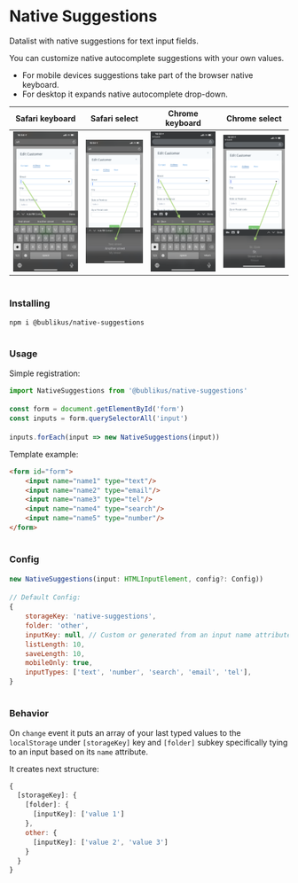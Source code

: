# Native Suggestions
Datalist with native suggestions for text input fields.

You can customize native autocomplete suggestions with your own values.

- For mobile devices suggestions take part of the browser native keyboard.
- For desktop it expands native autocomplete drop-down.

|Safari keyboard|Safari select|Chrome keyboard|Chrome select|
|-------------|-------------|-------------|-------------|
|<img src="https://raw.githubusercontent.com/Bublikus/native-suggestions/master/assets/safari-boxes.png" width="200" alt="Safari IOS screenshot" title="Safari IOS"/>|<img src="https://raw.githubusercontent.com/Bublikus/native-suggestions/master/assets/safari-select.png" width="200" alt="Safari IOS screenshot" title="Safari IOS"/>|<img src="https://raw.githubusercontent.com/Bublikus/native-suggestions/master/assets/chrome-boxes.png" width="200" alt="Chrome IOS screenshot" title="Chrome IOS"/>|<img src="https://raw.githubusercontent.com/Bublikus/native-suggestions/master/assets/chrome-select.png" width="200" alt="Chrome IOS screenshot" title="Chrome IOS"/>|
#
### Installing

```npm
npm i @bublikus/native-suggestions
```
#
### Usage

Simple registration:

```javascript 
import NativeSuggestions from '@bublikus/native-suggestions'

const form = document.getElementById('form')
const inputs = form.querySelectorAll('input')

inputs.forEach(input => new NativeSuggestions(input))
```

Template example:

```html
<form id="form">
    <input name="name1" type="text"/>
    <input name="name2" type="email"/>
    <input name="name3" type="tel"/>
    <input name="name4" type="search"/>
    <input name="name5" type="number"/>
</form>
```
#
### Config

```javascript 
new NativeSuggestions(input: HTMLInputElement, config?: Config))

// Default Config:
{
    storageKey: 'native-suggestions',
    folder: 'other',
    inputKey: null, // Custom or generated from an input name attribute!
    listLength: 10,
    saveLength: 10,
    mobileOnly: true,
    inputTypes: ['text', 'number', 'search', 'email', 'tel'],
}
```
#
### Behavior

On `change` event it puts an array of your last typed values to the `localStorage` under `[storageKey]` key and `[folder]` subkey specifically tying to an input based on its `name` attribute.

It creates next structure:
```javascript
{
  [storageKey]: {
    [folder]: {
      [inputKey]: ['value 1']
    },
    other: {
      [inputKey]: ['value 2', 'value 3']
    }
  }
}
```
#
